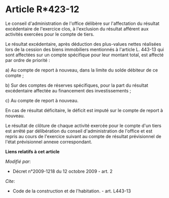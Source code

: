 # Article R*423-12

Le conseil d'administration de l'office délibère sur l'affectation du résultat excédentaire de l'exercice clos, à l'exclusion
du résultat afférent aux activités exercées pour le compte de tiers. 

Le résultat excédentaire, après déduction des plus-values nettes réalisées lors de la cession des biens immobiliers
mentionnés à l'article L. 443-13 qui sont affectées sur un compte spécifique pour leur montant total, est affecté par ordre
de priorité : 

a) Au compte de report à nouveau, dans la limite du solde débiteur de ce compte ; 

b) Sur des comptes de réserves spécifiques, pour la part du résultat excédentaire affectée au financement des
investissements ; 

c) Au compte de report à nouveau. 

En cas de résultat déficitaire, le déficit est imputé sur le compte de report à nouveau. 

Le résultat de clôture de chaque activité exercée pour le compte d'un tiers est arrêté par délibération du conseil
d'administration de l'office et est repris au cours de l'exercice suivant au compte de résultat prévisionnel de l'état
prévisionnel annexe correspondant.

**Liens relatifs à cet article**

_Modifié par_:

  - Décret n°2009-1218 du 12 octobre 2009 - art. 2

_Cite_:

  - Code de la construction et de l'habitation. - art. L443-13
